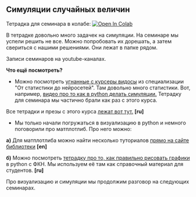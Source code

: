 ## Симуляции случайных величин


Тетрадка для семинара в колабе: [![Open In Colab](https://colab.research.google.com/assets/colab-badge.svg)](https://colab.research.google.com/github/hse-econ-data-science/andan_2023/blob/main/sem01_intro/sem01_python_simulations.ipynb)

В тетрадке довольно много задачек на симуляции. На семинаре мы успели решить не все. Можно попробовать их дорешать, а затем свериться с нашими решениями. Они лежат в папке рядом. 

Записи семинаров на youtube-каналах.

__Что ещё посмотреть?__ 

- Можно посмотреть [угнанные с курсеры видосы](https://www.youtube.com/@user-bg8cd4fn7d/playlists) из специализации "От статистики до нейросетей". Там довольно много статистики. Вот, например, [видео про то как в python делать симуляции.](https://www.youtube.com/watch?v=xJV5t4-GsNM&list=PLCf-cQCe1FRxW2QMJbWBl4SSkVAPhId_e&index=7) Тетрадку для семинара мы частично брали как раз с этого курса. 

Все тетрадки и презы с этого курса [лежат вот тут.](https://github.com/FUlyankin/matstat-AB) **[ru]**


- Мы только начали погружаться в визуализацию в python и немного поговорили про матплотлиб. Про него можно: 

__а)__ Для матплотлиба можно найти несколько туториалов [прямо на сайте библиотеки](https://matplotlib.org/3.2.1/tutorials/index.html) **[en]**


__б)__ Можно посмотреть [тетрадку про то, как правильно рисовать графики](https://github.com/esokolov/ml-course-hse/blob/master/2022-fall/seminars/sem02-charts.ipynb) в python c ФКН. Мы используем её там как справочный материал для студентов. **[ru]**

Про визуализацию и симуляции мы продолжим разговор на следующих семинарах.